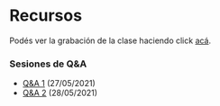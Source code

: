 # Recursos

Podés ver la grabación de la clase haciendo click [acá](https://ibm.box.com/s/pm6lr2btvdscel2iylt6lsej8c1qkbp4).


### Sesiones de Q&A

- [Q&A 1](https://ibm.box.com/s/oywvvagnh2f4hq695fjnm6idjs814340) (27/05/2021)
- [Q&A 2](https://ibm.box.com/s/ao9t262hs38pg82ngkw9jhyusf8dcve4) (28/05/2021)

